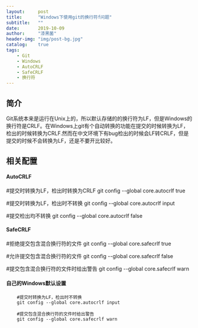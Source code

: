 ```yaml
---
layout:     post
title:      "Windows下使用git的换行符f问题"
subtitle:   ""
date:       2019-10-09
author:     "漆黑菌"
header-img: "img/post-bg.jpg"
catalog:    true
tags:
    - Git
    - Windows
    - AutoCRLF
    - SafeCRLF
    - 换行符
---
```


## 简介
Git系统本来是运行在Unix上的，所以默认存储的的换行符为LF，但是Windows的换行符是CRLF。在Windows上git有个自动转换的功能在提交的时候转换为LF，检出的时候转换为CRLF.然而在中文环境下有bug检出的时候会LF转CRLF，但是提交的时候不会转换为LF，还是不要开比较好。

## 相关配置
#### AutoCRLF
#提交时转换为LF，检出时转换为CRLF
git config --global core.autocrlf true

#提交时转换为LF，检出时不转换
git config --global core.autocrlf input

#提交检出均不转换
git config --global core.autocrlf false

#### SafeCRLF

#拒绝提交包含混合换行符的文件
git config --global core.safecrlf true

#允许提交包含混合换行符的文件
git config --global core.safecrlf false

#提交包含混合换行符的文件时给出警告
git config --global core.safecrlf warn

#### 自己的Windows默认设置
```
    #提交时转换为LF，检出时不转换
    git config --global core.autocrlf input

    #提交包含混合换行符的文件时给出警告
    git config --global core.safecrlf warn
```